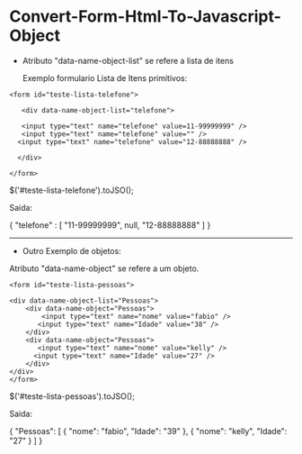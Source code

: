 # Convert-Form-Html-To-Javascript-Object

- Atributo "data-name-object-list" se refere a lista de itens

  Exemplo formulario Lista de Itens primitivos:

 `<form id="teste-lista-telefone">`   

`   <div data-name-object-list="telefone">`   
 
 `   <input type="text" name="telefone" value=11-99999999" />`   
 `   <input type="text" name="telefone" value="" />`   
 `   <input type="text" name="telefone" value="12-88888888" /> `   
 
 `  </div>`   
 
 `</form> `   


$('#teste-lista-telefone').toJSO();

Saida:

{
 "telefone" : [
 "11-99999999",
 null,
 "12-88888888"
 ]
}

-------------------------------------------

- Outro Exemplo de objetos:

 Atributo "data-name-object" se refere a um objeto.

 `<form id="teste-lista-pessoas">`   
 
 `<div data-name-object-list="Pessoas"> `   
 `    <div data-name-object="Pessoas">`   
 `         <input type="text" name="nome" value="fabio" /> `   
 `        <input type="text" name="Idade" value="38" /> `   
 `    </div>`   
 `    <div data-name-object="Pessoas">`   
  `        <input type="text" name="nome" value="kelly" /> `   
  `       <input type="text" name="Idade" value="27" />     `      
 `    </div>`   
 `</div>`   
 `</form> `   
 
 $('#teste-lista-pessoas').toJSO();

Saida:

{
  "Pessoas": [
    {
      "nome": "fabio",
      "Idade": "39"
    },
    {
      "nome": "kelly",
      "Idade": "27"
    }
  ]
}

 
